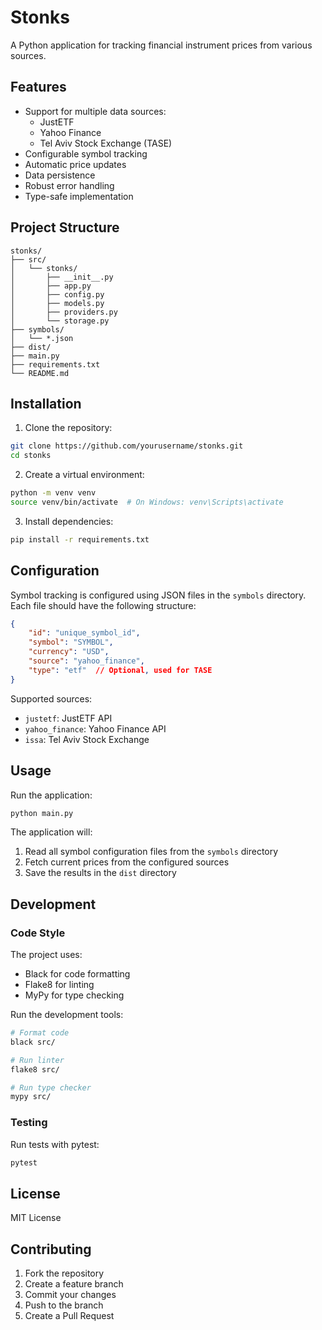 # Stonks

A Python application for tracking financial instrument prices from various sources.

## Features

- Support for multiple data sources:
  - JustETF
  - Yahoo Finance
  - Tel Aviv Stock Exchange (TASE)
- Configurable symbol tracking
- Automatic price updates
- Data persistence
- Robust error handling
- Type-safe implementation

## Project Structure

```
stonks/
├── src/
│   └── stonks/
│       ├── __init__.py
│       ├── app.py
│       ├── config.py
│       ├── models.py
│       ├── providers.py
│       └── storage.py
├── symbols/
│   └── *.json
├── dist/
├── main.py
├── requirements.txt
└── README.md
```

## Installation

1. Clone the repository:
```bash
git clone https://github.com/yourusername/stonks.git
cd stonks
```

2. Create a virtual environment:
```bash
python -m venv venv
source venv/bin/activate  # On Windows: venv\Scripts\activate
```

3. Install dependencies:
```bash
pip install -r requirements.txt
```

## Configuration

Symbol tracking is configured using JSON files in the `symbols` directory. Each file should have the following structure:

```json
{
    "id": "unique_symbol_id",
    "symbol": "SYMBOL",
    "currency": "USD",
    "source": "yahoo_finance",
    "type": "etf"  // Optional, used for TASE
}
```

Supported sources:
- `justetf`: JustETF API
- `yahoo_finance`: Yahoo Finance API
- `issa`: Tel Aviv Stock Exchange

## Usage

Run the application:
```bash
python main.py
```

The application will:
1. Read all symbol configuration files from the `symbols` directory
2. Fetch current prices from the configured sources
3. Save the results in the `dist` directory

## Development

### Code Style

The project uses:
- Black for code formatting
- Flake8 for linting
- MyPy for type checking

Run the development tools:
```bash
# Format code
black src/

# Run linter
flake8 src/

# Run type checker
mypy src/
```

### Testing

Run tests with pytest:
```bash
pytest
```

## License

MIT License

## Contributing

1. Fork the repository
2. Create a feature branch
3. Commit your changes
4. Push to the branch
5. Create a Pull Request

